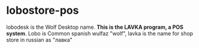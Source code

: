 # lobostore-pos

lobodesk is the Wolf Desktop name. **This is the LAVKA program, a POS system**. Lobo is Common spanish wulfaz "wolf", lavka is the name for shop store in russian as "лавка"